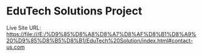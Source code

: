 # EduTech Solutions Project

Live Site URL: [https://file:///E:/%D9%85%D8%A8%D8%A7%D8%AF%D8%B1%D8%A9%20%D9%85%D8%B5%D8%B1/EduTech%20Solution/index.html#contact-us.com](https:file:///E:/%D9%85%D8%A8%D8%A7%D8%AF%D8%B1%D8%A9%20%D9%85%D8%B5%D8%B1/EduTech%20Solution/index.html#contact-us.com)

